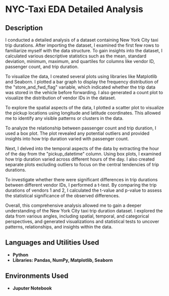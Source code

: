 <h1>NYC-Taxi EDA Detailed Analysis</h1>


<h2>Description</h2>
I conducted a detailed analysis of a dataset containing New York City taxi trip durations. After importing the dataset, I examined the first few rows to familiarize myself with the data structure. To gain insights into the dataset, I calculated various descriptive statistics such as the mean, standard deviation, minimum, maximum, and quartiles for columns like vendor ID, passenger count, and trip duration.

To visualize the data, I created several plots using libraries like Matplotlib and Seaborn. I plotted a bar graph to display the frequency distribution of the "store_and_fwd_flag" variable, which indicated whether the trip data was stored in the vehicle before forwarding. I also generated a count plot to visualize the distribution of vendor IDs in the dataset.

To explore the spatial aspects of the data, I plotted a scatter plot to visualize the pickup locations using longitude and latitude coordinates. This allowed me to identify any visible patterns or clusters in the data.

To analyze the relationship between passenger count and trip duration, I used a box plot. The plot revealed any potential outliers and provided insights into how trip duration varied with passenger count.

Next, I delved into the temporal aspects of the data by extracting the hour of the day from the "pickup_datetime" column. Using box plots, I examined how trip duration varied across different hours of the day. I also created separate plots excluding outliers to focus on the central tendencies of trip durations.

To investigate whether there were significant differences in trip durations between different vendor IDs, I performed a t-test. By comparing the trip durations of vendors 1 and 2, I calculated the t-value and p-value to assess the statistical significance of the observed differences.

Overall, this comprehensive analysis allowed me to gain a deeper understanding of the New York City taxi trip duration dataset. I explored the data from various angles, including spatial, temporal, and categorical perspectives, and generated visualizations and statistical tests to uncover patterns, relationships, and insights within the data.
<br />


<h2>Languages and Utilities Used</h2>

- <b>Python</b> 
- <b>Libraries: Pandas, NumPy, Matplotlib, Seaborn</b>

<h2>Environments Used </h2>

- <b>Juputer Notebook</b>

